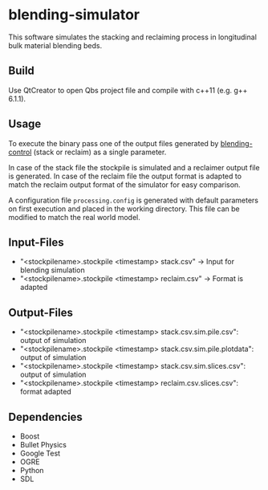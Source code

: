 # blending-simulator
This software simulates the stacking and reclaiming process in longitudinal bulk material blending beds.

## Build
Use QtCreator to open Qbs project file and compile with c++11 (e.g. g++ 6.1.1).

## Usage
To execute the binary pass one of the output files generated by [blending-control](https://github.com/jcbachmann/blending-control) (stack or reclaim) as a single parameter.

In case of the stack file the stockpile is simulated and a reclaimer output file is generated. In case of the reclaim file the output format is adapted to match the reclaim output format of the simulator for easy comparison.

A configuration file `processing.config` is generated with default parameters on first execution and placed in the working directory. This file can be modified to match the real world model.

## Input-Files
* "\<stockpilename\>.stockpile \<timestamp\> stack.csv" -> Input for blending simulation
* "\<stockpilename\>.stockpile \<timestamp\> reclaim.csv" -> Format is adapted

## Output-Files
* "\<stockpilename\>.stockpile \<timestamp\> stack.csv.sim.pile.csv": output of simulation
* "\<stockpilename\>.stockpile \<timestamp\> stack.csv.sim.pile.plotdata": output of simulation
* "\<stockpilename\>.stockpile \<timestamp\> stack.csv.sim.slices.csv": output of simulation
* "\<stockpilename\>.stockpile \<timestamp\> reclaim.csv.slices.csv": format adapted

## Dependencies
* Boost
* Bullet Physics
* Google Test
* OGRE
* Python
* SDL
